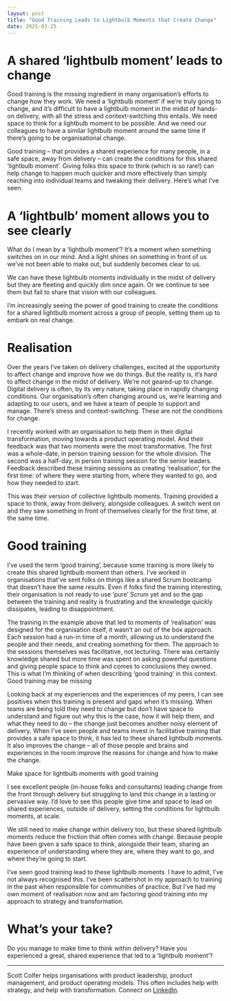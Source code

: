 ```yaml
---
layout: post
title: "Good Training Leads to Lightbulb Moments that Create Change"
date: 2025-03-25
---
```


# A shared ‘lightbulb moment’ leads to change

Good training is the missing ingredient in many organisation’s efforts to change how they work. We need a ‘lightbulb moment’ if we’re truly going to change, and it’s difficult to have a lightbulb moment in the midst of hands-on delivery, with all the stress and context-switching this entails. We need space to think for a lightbulb moment to be possible. And we need our colleagues to have a similar lightbulb moment around the same time if there’s going to be organisational change.

Good training – that provides a shared experience for many people, in a safe space, away from delivery – can create the conditions for this shared ‘lightbulb moment’. Giving folks this space to think (which is so rare!) can help change to happen much quicker and more effectively than simply reaching into individual teams and tweaking their delivery. Here’s what I’ve seen.

# A ‘lightbulb’ moment allows you to see clearly

What do I mean by a ‘lightbulb moment’? It’s a moment when something switches on in our mind. And a light shines on something in front of us we’ve not been able to make out, but suddenly becomes clear to us. 

We can have these lightbulb moments individually in the midst of delivery but they are fleeting and quickly dim once again. Or we continue to see them but fail to share that vision with our colleagues.

I’m increasingly seeing the power of good training to create the conditions for a shared lightbulb moment across a group of people, setting them up to embark on real change.

# Realisation

Over the years I’ve taken on delivery challenges, excited at the opportunity to affect change and improve how we do things. But the reality is, it’s hard to affect change in the midst of delivery. We’re not geared-up to change. Digital delivery is often, by its very nature, taking place in rapidly changing conditions. Our organisation’s often changing around us, we’re learning and adapting to our users, and we have a team of people to support and manage. There’s stress and context-switching. These are not the conditions for change.

I recently worked with an organisation to help them in their digital transformation, moving towards a product operating model. And their feedback was that two moments were the most transformative. The first was a whole-date, in person training session for the whole division. The second was a half-day, in person training session for the senior leaders. Feedback described these training sessions as creating ‘realisation’, for the first time: of where they were starting from, where they wanted to go, and how they needed to start. 

This was their version of collective lightbulb moments. Training provided a space to think, away from delivery, alongside colleagues. A switch went on and they saw something in front of themselves clearly for the first time, at the same time. 

# Good training

I’ve used the term ‘good training’, because some training is more likely to create this shared lightbulb moment than others. I’ve worked in organisations that’ve sent folks on things like a shared Scrum bootcamp that doesn’t have the same results. Even if folks find the training interesting, their organisation is not ready to use ‘pure’ Scrum yet and so the gap between the training and reality is frustrating and the knowledge quickly dissipates, leading to disappointment.

The training in the example above that led to moments of ‘realisation’ was designed for the organisation itself, it wasn’t an out of the box approach. Each session had a run-in time of a month, allowing us to understand the people and their needs, and creating something for them. The approach to the sessions themselves was facilitative, not lecturing. There was certainly knowledge shared but more time was spent on asking powerful questions and giving people space to think and comes to conclusions they owned. This is what I’m thinking of when describing ‘good training’ in this context.
Good training may be missing

Looking back at my experiences and the experiences of my peers, I can see positives when this training is present and gaps when it’s missing. When teams are being told they need to change but don’t have space to understand and figure out why this is the case, how it will help them, and what they need to do – the change just becomes another noisy element of delivery. When I’ve seen people and teams invest in facilitative training that provides a safe space to think, it has led to these shared lightbulb moments. It also improves the change – all of those people and brains and experiences in the room improve the reasons for change and how to make the change.

Make space for lightbulb moments with good training

I see excellent people (in-house folks and consultants) leading change from the front through delivery but struggling to land this change in a lasting or pervasive way. I’d love to see this people give time and space to lead on shared experiences, outside of delivery, setting the conditions for lightbulb moments, at scale. 

We still need to make change within delivery too, but  these shared lightbulb moments reduce the friction that often comes with change. Because people have been given a safe space to think, alongside their team, sharing an experience of understanding where they are, where they want to go, and where they’re going to start.

I’ve seen good training lead to these lightbulb moments. I have to admit, I’ve not always recognised this. I’ve been scattershot in my approach to training in the past when responsible for communities of practice. But I’ve had my own moment of realisation now and am factoring good training into my approach to strategy and transformation.

# What’s your take?

Do you manage to make time to think within delivery?
Have you experienced a great, shared experience that led to a ‘lightbulb moment’?

------

Scott Colfer helps organisations with product leadership, product management, and product operating models. This often includes help with strategy, and help with transformation. Connect on [LinkedIn](https://www.linkedin.com/in/scottcolfer/).
